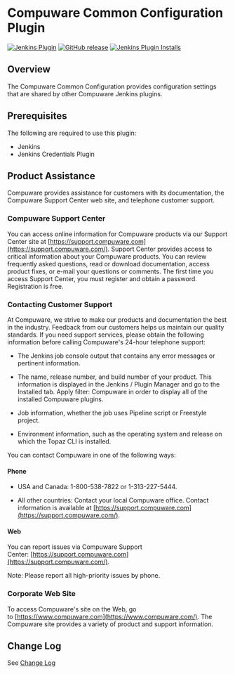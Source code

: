 # Compuware Common Configuration Plugin

[![Jenkins Plugin](https://img.shields.io/jenkins/plugin/v/compuware-common-configuration.svg)](https://plugins.jenkins.io/compuware-common-configuration) [![GitHub release](https://img.shields.io/github/v/release/jenkinsci/compuware-common-configuration-plugin.svg?label=release)](https://github.com/jenkinsci/compuware-common-configuration-plugin/releases/latest) [![Jenkins Plugin Installs](https://img.shields.io/jenkins/plugin/i/compuware-common-configuration.svg?color=blue)](https://plugins.jenkins.io/compuware-common-configuration)

## Overview

The Compuware Common Configuration provides configuration settings that are shared by other Compuware Jenkins plugins.

## Prerequisites

The following are required to use this plugin:
- Jenkins
- Jenkins Credentials Plugin

## Product Assistance

Compuware provides assistance for customers with its documentation, the Compuware Support Center web site, and telephone customer support.

### Compuware Support Center

You can access online information for Compuware products via our Support Center site at [https://support.compuware.com](https://support.compuware.com/). Support Center provides access to critical information about your Compuware products. You can review frequently asked questions, read or download documentation, access product fixes, or e-mail your questions or comments. The first time you access Support Center, you must register and obtain a password. Registration is free.

### Contacting Customer Support

At Compuware, we strive to make our products and documentation the best in the industry. Feedback from our customers helps us maintain our quality standards. If you need support services, please obtain the following information before calling Compuware\'s 24-hour telephone support:

- The Jenkins job console output that contains any error messages or pertinent information.

- The name, release number, and build number of your product. This information is displayed in the Jenkins / Plugin Manager and go to the Installed tab. Apply filter: Compuware in order to display all of the installed Compuware plugins.

- Job information, whether the job uses Pipeline script or Freestyle project.

- Environment information, such as the operating system and release on which the Topaz CLI is installed.

You can contact Compuware in one of the following ways:

#### Phone

- USA and Canada: 1-800-538-7822 or 1-313-227-5444.

- All other countries: Contact your local Compuware office. Contact information is available at [https://support.compuware.com](https://support.compuware.com/).

#### Web

You can report issues via Compuware Support Center: [https://support.compuware.com](https://support.compuware.com/).

Note: Please report all high-priority issues by phone.

### Corporate Web Site

To access Compuware\'s site on the Web, go to [https://www.compuware.com](https://www.compuware.com/). The Compuware site provides a variety of product and support information.

## Change Log

See [Change Log](https://github.com/jenkinsci/compuware-common-configuration-plugin/blob/master/CHANGELOG.md)
